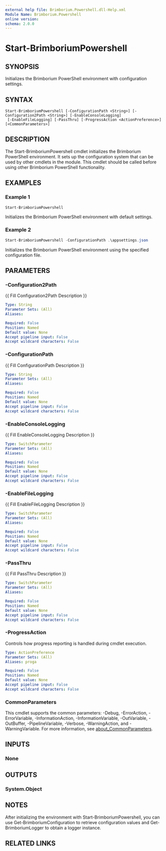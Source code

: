 ```yaml
---
external help file: Brimborium.Powershell.dll-Help.xml
Module Name: Brimborium.Powershell
online version:
schema: 2.0.0
---
```


# Start-BrimboriumPowershell

## SYNOPSIS
Initializes the Brimborium PowerShell environment with configuration settings.

## SYNTAX

```
Start-BrimboriumPowershell [-ConfigurationPath <String>] [-Configuration2Path <String>] [-EnableConsoleLogging]
 [-EnableFileLogging] [-PassThru] [-ProgressAction <ActionPreference>] [<CommonParameters>]
```

## DESCRIPTION
The Start-BrimboriumPowershell cmdlet initializes the Brimborium PowerShell environment. It sets up the configuration system that can be used by other cmdlets in the module. This cmdlet should be called before using other Brimborium PowerShell functionality.

## EXAMPLES

### Example 1
```powershell
Start-BrimboriumPowershell
```

Initializes the Brimborium PowerShell environment with default settings.

### Example 2
```powershell
Start-BrimboriumPowershell -ConfigurationPath .\appsettings.json
```

Initializes the Brimborium PowerShell environment using the specified configuration file.

## PARAMETERS

### -Configuration2Path
{{ Fill Configuration2Path Description }}

```yaml
Type: String
Parameter Sets: (All)
Aliases:

Required: False
Position: Named
Default value: None
Accept pipeline input: False
Accept wildcard characters: False
```

### -ConfigurationPath
{{ Fill ConfigurationPath Description }}

```yaml
Type: String
Parameter Sets: (All)
Aliases:

Required: False
Position: Named
Default value: None
Accept pipeline input: False
Accept wildcard characters: False
```

### -EnableConsoleLogging
{{ Fill EnableConsoleLogging Description }}

```yaml
Type: SwitchParameter
Parameter Sets: (All)
Aliases:

Required: False
Position: Named
Default value: None
Accept pipeline input: False
Accept wildcard characters: False
```

### -EnableFileLogging
{{ Fill EnableFileLogging Description }}

```yaml
Type: SwitchParameter
Parameter Sets: (All)
Aliases:

Required: False
Position: Named
Default value: None
Accept pipeline input: False
Accept wildcard characters: False
```

### -PassThru
{{ Fill PassThru Description }}

```yaml
Type: SwitchParameter
Parameter Sets: (All)
Aliases:

Required: False
Position: Named
Default value: None
Accept pipeline input: False
Accept wildcard characters: False
```

### -ProgressAction
Controls how progress reporting is handled during cmdlet execution.

```yaml
Type: ActionPreference
Parameter Sets: (All)
Aliases: proga

Required: False
Position: Named
Default value: None
Accept pipeline input: False
Accept wildcard characters: False
```

### CommonParameters
This cmdlet supports the common parameters: -Debug, -ErrorAction, -ErrorVariable, -InformationAction, -InformationVariable, -OutVariable, -OutBuffer, -PipelineVariable, -Verbose, -WarningAction, and -WarningVariable. For more information, see [about_CommonParameters](http://go.microsoft.com/fwlink/?LinkID=113216).

## INPUTS

### None

## OUTPUTS

### System.Object
## NOTES
After initializing the environment with Start-BrimboriumPowershell, you can use Get-BrimboriumConfiguration to retrieve configuration values and Get-BrimboriumLogger to obtain a logger instance.

## RELATED LINKS
